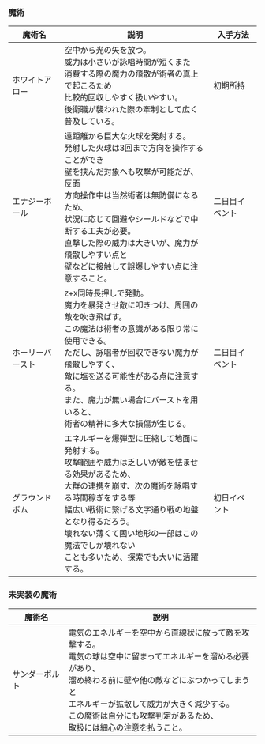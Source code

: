 ### 魔術

| 魔術名 | 説明 | 入手方法 |
| --- | --- | --- |
| ホワイトアロー	| 空中から光の矢を放つ。<br>威力は小さいが詠唱時間が短くまた<br>消費する際の魔力の飛散が術者の真上で起こるため<br>比較的回収しやすく扱いやすい。<br>後衛職が襲われた際の牽制として広く普及している。	| 初期所持 |
| エナジーボール	| 遠距離から巨大な火球を発射する。<br>発射した火球は3回まで方向を操作することができ<br>壁を挟んだ対象へも攻撃が可能だが、反面<br>方向操作中は当然術者は無防備になるため、<br>状況に応じて回避やシールドなどで中断する工夫が必要。<br>直撃した際の威力は大きいが、魔力が飛散しやすい点と<br>壁などに接触して誤爆しやすい点に注意すること。	| 二日目イベント |
| ホーリーバースト | `Z`+`X`同時長押しで発動。<br>魔力を暴発させ敵に叩きつけ、周囲の敵を吹き飛ばす。<br>この魔法は術者の意識がある限り常に使用できる。<br>ただし、詠唱者が回収できない魔力が飛散しやすく、<br>敵に塩を送る可能性がある点に注意する。<br>また、魔力が無い場合にバーストを用いると、<br>術者の精神に多大な損傷が生じる。	| 二日目イベント |
| グラウンドボム	| エネルギーを爆弾型に圧縮して地面に発射する。<br>攻撃範囲や威力は乏しいが敵を怯ませる効果があるため、<br>大群の連携を崩す、次の魔術を詠唱する時間稼ぎをする等<br>幅広い戦術に繋げる文字通り戦の地盤となり得るだろう。<br>壊れない薄くて固い地形の一部はこの魔法でしか壊れない<br>ことも多いため、探索でも大いに活躍する。	| 初日イベント |

### 未実装の魔術

| 魔術名 | 說明 |
| --- | --- |
| サンダーボルト | 電気のエネルギーを空中から直線状に放って敵を攻撃する。<br>電気の球は空中に留まってエネルギーを溜める必要があり、<br>溜め終わる前に壁や他の敵などにぶつかってしまうと<br>エネルギーが拡散して威力が大きく減少する。<br>この魔術は自分にも攻撃判定があるため、<br>取扱には細心の注意を払うこと。 |
